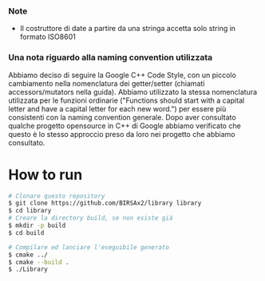 ### Note
- Il costruttore di date a partire da una stringa accetta solo string in formato ISO8601

### Una nota riguardo alla naming convention utilizzata

Abbiamo deciso di seguire la Google C++ Code Style, con un piccolo cambiamento nella nomenclatura dei getter/setter
(chiamati accessors/mutators nella guida). Abbiamo utilizzato la stessa nomenclatura utilizzata per le funzioni
ordinarie ("Functions should start with a capital letter and have a capital letter for each new word.") per essere
più consistenti con la naming convention generale. Dopo aver consultato qualche progetto opensource in C++ di Google
abbiamo verificato che questo è lo stesso approccio preso da loro nei progetto che abbiamo consultato.

# How to run

```bash
# Clonare questo repository
$ git clone https://github.com/BIRSAx2/library library
$ cd library
# Creare la directory build, se non esiste già
$ mkdir -p build
$ cd build

# Compilare ed lanciare l'eseguibile generato
$ cmake ../
$ cmake --build .
$ ./Library

```